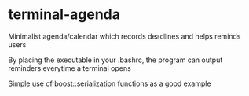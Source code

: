 # terminal-agenda
Minimalist agenda/calendar which records deadlines and helps reminds users

By placing the executable in your .bashrc, the program can output reminders everytime a terminal opens

Simple use of boost::serialization functions as a good example
